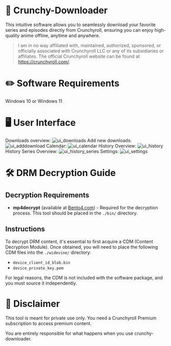 # 💾 Crunchy-Downloader
This intuitive software allows you to seamlessly download your favorite series and episodes directly from Crunchyroll, ensuring you can enjoy high-quality anime offline, anytime and anywhere.

> I am in no way affiliated with, maintained, authorized, sponsored, or officially associated with Crunchyroll LLC or any of its subsidiaries or affiliates.
> The official Crunchyroll website can be found at https://crunchyroll.com/.

# ✏️ Software Requirements

Windows 10 or Windows 11

# 🖥️ User Interface

Downloads overview:
![ui_downloads](https://github.com/Crunchy-DL/Crunchy-Downloader/assets/75888166/56989620-e8bf-421a-a11f-af282f8fd00b)
Add new downloads:
![ui_adddownload](https://github.com/Crunchy-DL/Crunchy-Downloader/assets/75888166/0b9dc931-e439-4e96-8298-a7923d8a467a)
Calendar:
![ui_calendar](https://github.com/Crunchy-DL/Crunchy-Downloader/assets/75888166/e21610b0-f28a-4c7f-a596-eeec82622a93)
History Overview:
![ui_history](https://github.com/Crunchy-DL/Crunchy-Downloader/assets/75888166/cdbe244d-3f50-40fc-9316-ef25dc9d0d39)
History Series Overview:
![ui_history_series](https://github.com/Crunchy-DL/Crunchy-Downloader/assets/75888166/71e10d2f-302a-4f31-b220-f8d4f802060e)
Settings:
![ui_settings](https://github.com/Crunchy-DL/Crunchy-Downloader/assets/75888166/f8b09911-5036-43e2-907d-8b81accbf149)


# 🛠️ DRM Decryption Guide
## Decryption Requirements

- **mp4decrypt** (available at [Bento4.com](http://www.bento4.com/)) - Required for the decryption process. This tool should be placed in the `./bin/` directory.

## Instructions

To decrypt DRM content, it's essential to first acquire a CDM (Content Decryption Module). Once obtained, you will need to place the following CDM files into the `./widevine/` directory:

- `device_client_id_blob.bin`
- `device_private_key.pem`

For legal reasons, the CDM is not included with the software package, and you must source it independently.

# 📜 Disclaimer

This tool is meant for private use only. You need a Crunchyroll Premium subscription to access premium content.

You are entirely responsible for what happens when you use crunchy-downloader.
